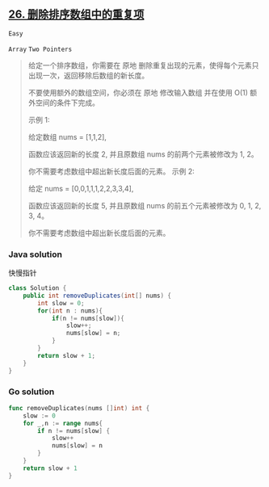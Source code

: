 ## [26. 删除排序数组中的重复项](https://leetcode-cn.com/problems/remove-duplicates-from-sorted-array/)

`Easy`

`Array` `Two Pointers`

>给定一个排序数组，你需要在 原地 删除重复出现的元素，使得每个元素只出现一次，返回移除后数组的新长度。
>
>不要使用额外的数组空间，你必须在 原地 修改输入数组 并在使用 O(1) 额外空间的条件下完成。
>
> 
>
>示例 1:
>
>给定数组 nums = [1,1,2], 
>
>函数应该返回新的长度 2, 并且原数组 nums 的前两个元素被修改为 1, 2。 
>
>你不需要考虑数组中超出新长度后面的元素。
>示例 2:
>
>给定 nums = [0,0,1,1,1,2,2,3,3,4],
>
>函数应该返回新的长度 5, 并且原数组 nums 的前五个元素被修改为 0, 1, 2, 3, 4。
>
>你不需要考虑数组中超出新长度后面的元素。
>



### Java solution

快慢指针

```java
class Solution {
    public int removeDuplicates(int[] nums) {
        int slow = 0;
        for(int n : nums){
            if(n != nums[slow]){
                slow++;
                nums[slow] = n;
            }
        }
        return slow + 1;
    }
}
```



### Go solution

```go
func removeDuplicates(nums []int) int {
    slow := 0
	for _,n := range nums{
		if n != nums[slow] {
			slow++
			nums[slow] = n
		}
	}
	return slow + 1
}
```

